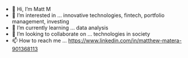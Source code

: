 - 👋 Hi, I’m Matt M
- 👀 I’m interested in ... innovative technologies, fintech, portfolio management, investing
- 🌱 I’m currently learning ... data analysis
- 💞️ I’m looking to collaborate on ... technologies in society
- 📫 How to reach me ... https://www.linkedin.com/in/matthew-matera-901368113

<!---
fjklar/fjklar is a ✨ special ✨ repository because its `README.md` (this file) appears on your GitHub profile.
You can click the Preview link to take a look at your changes.
--->
